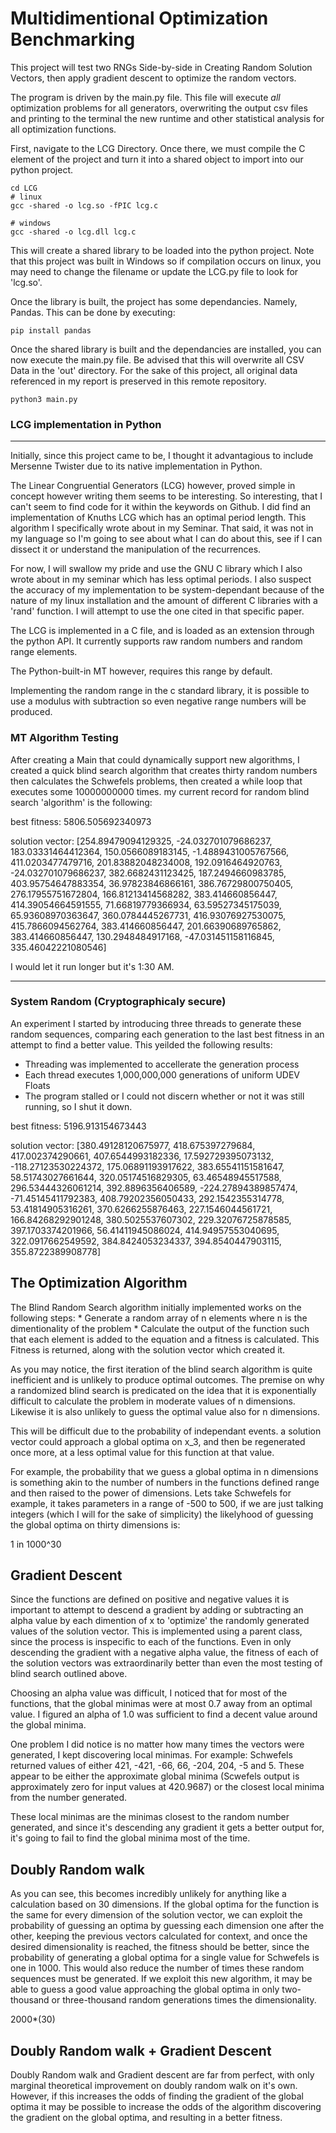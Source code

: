# Multidimentional Optimization Benchmarking

This project will test two RNGs Side-by-side in Creating Random Solution Vectors, then apply gradient descent to optimize the random vectors.

The program is driven by the main.py file. This file will execute _all_ optimization problems for all generators, overwriting the output csv files and printing to the terminal the new runtime and other statistical analysis for all optimization functions.

First, navigate to the LCG Directory. Once there, we must compile the C element of the project and turn it into a shared object to import into our python project.

    cd LCG
    # linux
    gcc -shared -o lcg.so -fPIC lcg.c

    # windows
    gcc -shared -o lcg.dll lcg.c


This will create a shared library to be loaded into the python project. Note that this project was built in Windows so if compilation occurs on linux, you may need to change the filename or update the LCG.py file to look for 'lcg.so'.

Once the library is built, the project has some dependancies. Namely, Pandas. This can be done by executing:

    pip install pandas


Once the shared library is built and the dependancies are installed, you can now execute the main.py file. Be advised that this will overwrite all CSV Data in the 'out' directory. For the sake of this project, all original data referenced in my report is preserved in this remote repository.

    python3 main.py



### LCG implementation in Python
___
Initially, since this project came to be, I thought it advantagious to
include Mersenne Twister due to its native implementation in Python.

The Linear Congruential Generators (LCG) however, proved simple in concept
however writing them seems to be interesting. So interesting, that I can't seem
to find code for it within the keywords on Github. I did find an implementation of
Knuths LCG which has an optimal period length. This algorithm I specifically wrote about in my Seminar. That said, it was not in my language so I'm going to see about what I can do about this, see if I can dissect it or understand the manipulation of the recurrences.

For now, I will swallow my pride and use the GNU C library which I also wrote about in my seminar which has less optimal periods. I also suspect the accuracy of my implementation to be system-dependant because of the nature of my linux installation and the amount of different C libraries with a 'rand' function. I will attempt to use the one cited in that specific paper.

The LCG is implemented in a C file, and is loaded as an extension through the python API. It currently supports raw random numbers and random range elements.

The Python-built-in MT however, requires this range by default.

Implementing the random range in the c standard library, it is possible to use a modulus with subtraction so even negative range numbers will be produced.

### MT Algorithm Testing 
After creating a Main that could dynamically support new algorithms, I created a quick blind search algorithm that creates thirty random numbers then calculates the Schwefels problems, then created a while loop that executes some 10000000000 times. my current record for random blind search 'algorithm' is the following:

best fitness: 5806.505692340973

solution vector: [254.89479094129325, -24.032701079686237, 183.03331464412364, 150.0566089183145, -1.4889431005767566, 411.0203477479716, 201.83882048234008, 192.0916464920763, -24.032701079686237, 382.6682431123425, 187.2494660983785, 403.95754647883354, 36.97823846866161, 386.76729800750405, 276.17955751672804, 166.81213414568282, 383.414660856447, 414.39054664591555, 71.66819779366934, 63.59527345175039, 65.93608970363647, 360.0784445267731, 416.93076927530075, 415.7866094562764, 383.414660856447, 201.66390689765862, 383.414660856447, 130.2948484917168, -47.031451158116845, 335.46042221080546]

I would let it run longer but it's 1:30 AM.

---

### System Random (Cryptographicaly secure)

An experiment I started by introducing three threads to generate these random sequences, comparing each generation to the last best fitness in an attempt to find a better value. This yeilded the following results:

* Threading was implemented to accellerate the generation process
* Each thread executes 1,000,000,000 generations of uniform UDEV Floats
* The program stalled or I could not discern whether or not it was still running, so I shut it down.

best fitness: 5196.913154673443

solution vector: [380.49128120675977, 418.675397279684, 417.002374290661, 407.6544993182336, 17.592729395073132, -118.27123530224372, 175.06891193917622, 383.65541151581647, 58.51743027661644, 320.05174516829305, 63.46548945517588, 296.53444326061214, 392.8896356406589, -224.27894389857474, -71.45145411792383, 408.79202356050433, 292.1542355314778, 53.41814905316261, 370.6266255876463, 227.1546044561721, 166.84268292901248, 380.5025537607302, 229.32076725878585, 397.1703374201966, 56.41411945086024, 414.94957553040695, 322.0917662549592, 384.8424053234337, 394.8540447903115, 355.8722389908778]

## The Optimization Algorithm

The Blind Random Search algorithm initially implemented works on the following steps:
    * Generate a random array of n elements where n is the dimentionality of the problem
    * Calculate the output of the function such that each element is added to the equation and a fitness is calculated. This Fitness is returned, along with the solution vector which created it.

As you may notice, the first iteration of the blind search algorithm is quite inefficient and is unlikely to produce optimal outcomes. The premise on why a randomized blind search is predicated on the idea that it is exponentially difficult to calculate the problem in moderate values of n dimensions. Likewise it is also unlikely to guess the optimal value also for n dimensions.

This will be difficult due to the probability of independant events.
a solution vector could approach a global optima on x_3, and then be regenerated once more, at a less optimal value for this function at that value.

For example, the probability that we guess a global optima in n dimensions is something akin to the number of numbers in the functions defined range and then raised to the power of dimensions. Lets take Schwefels for example, it takes parameters in a range of -500 to 500, if we are just talking integers (which I will for the sake of simplicity) the likelyhood of guessing the global optima on thirty dimensions is:

1 in 1000^30

## Gradient Descent
Since the functions are defined on positive and negative values it is important to attempt to descend a gradient by adding or subtracting an alpha value by each dimention of x to 'optimize' the randomly generated values of the solution vector. This is implemented using a parent class, since the process is inspecific to each of the functions. Even in only descending the gradient with a negative alpha value, the fitness of each of the solution vectors was extraordinarily better than even the most testing of blind search outlined above.

Choosing an alpha value was difficult, I noticed that for most of the functions, that the global minimas were at most 0.7 away from an optimal value. I figured an alpha of 1.0 was sufficient to find a decent value around the global minima.

One problem I did notice is no matter how many times the vectors were generated, I kept discovering local minimas. For example: Schwefels returned values of either 421, -421, -66, 66, -204, 204, -5 and 5. These appear to be either the approximate global minima (Scwefels output is approximately zero for input values at 420.9687) or the closest local minima from the number generated.

These local minimas are the minimas closest to the random number generated, and since it's descending any gradient it gets a better output for, it's going to fail to find the global minima most of the time.

## Doubly Random walk
As you can see, this becomes incredibly unlikely for anything like a calculation based on 30 dimensions. If the global optima for the function is the same for every dimension of the solution vector, we can exploit the probability of guessing an optima by guessing each dimension one after the other, keeping the previous vectors calculated for context, and once the desired dimensionality is reached, the fitness should be better, since the probability of generating a global optima for a single value for Schwefels is one in 1000. This would also reduce the number of times these random sequences must be generated. If we exploit this new algorithm, it may be able to guess a good value approaching the global optima in only two-thousand or three-thousand random generations times the dimensionality.

2000*(30)

## Doubly Random walk + Gradient Descent

Doubly Random walk and Gradient descent are far from perfect, with only marginal theoretical improvement on doubly random walk on it's own. However, if this increases the odds of finding the gradient of the global optima it may be possible to increase the odds of the algorithm discovering the gradient on the global optima, and resulting in a better fitness.


